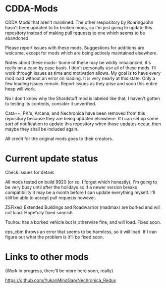 # CDDA-Mods
CDDA Mods that aren't mainlined.
The other respository by RoaringJohn hasn't been updated to fix broken mods, so I'm just going to update this repository instead of making pull requests to one which seems to be abandoned.

Please report issues with these mods. Suggestions for additions are welcome, except for mods which are being actively maintained elsewhere.


Notes about these mods-
Some of these may be wildly imbalanced, it's really on a case by case basis. I don't personally use all of these mods. I'll work through issues as time and motivation allows. My goal is to have every mod load without an error on loading. It is very nearly at this state.  Only a few loading issues remain. Report issues as they arise and soon this entire heap will work.


No I don't know why the Shardstuff mod is labeled like that, I haven't gotten to testing its contents, consider it unverified.


Cata++, PK's, Arcana, and Nechronica have been removed from this repository because they are being updated elsewhere. If I can set up some sort of notification to update this repository when those updates occur, then maybe they shall be included again.

All credit for the original mods goes to their creators.

# Current update status
Check issues for details

All mods tested on build 9920 (or so, I forget which honestly), I'm going to be very busy until after the holidays so if a newer version breaks compatibility it may be a month before I can update everything myself. I'll still be able to accept pull requests however.

ZSFixed_Extended Buildings and Roadwarrior (madmax) are borked and will not load. Hopefully fixed soonish.

Touhou has a borked vehicle but is otherwise fine, and will load. Fixed soon.

eps_cbm throws an error that seems to be harmless, so it will load. If I can figure out what the problem is it'll be fixed soon.

# Links to other mods
(Work in progress, there'll be more here soon, really)

https://github.com/YukariMindGap/Nechronica_Redux

